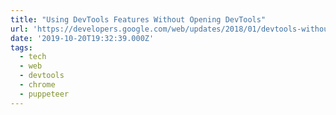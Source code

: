 ```yaml
---
title: "Using DevTools Features Without Opening DevTools"
url: 'https://developers.google.com/web/updates/2018/01/devtools-without-devtools'
date: '2019-10-20T19:32:39.000Z'
tags:
  - tech
  - web
  - devtools
  - chrome
  - puppeteer
---
```

